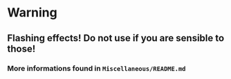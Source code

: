 # Warning

## Flashing effects! Do not use if you are sensible to those!

### More informations found in `Miscellaneous/README.md`
